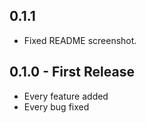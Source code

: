 ## 0.1.1

* Fixed README screenshot.

## 0.1.0 - First Release

* Every feature added
* Every bug fixed
